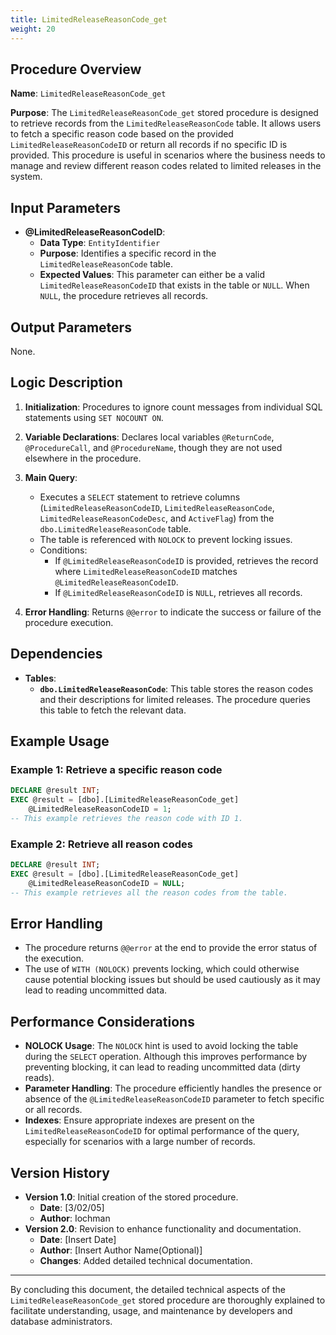 ```yaml
---
title: LimitedReleaseReasonCode_get
weight: 20
---
```


## Procedure Overview

**Name**: `LimitedReleaseReasonCode_get`

**Purpose**: The `LimitedReleaseReasonCode_get` stored procedure is designed to retrieve records from the `LimitedReleaseReasonCode` table. It allows users to fetch a specific reason code based on the provided `LimitedReleaseReasonCodeID` or return all records if no specific ID is provided. This procedure is useful in scenarios where the business needs to manage and review different reason codes related to limited releases in the system.

## Input Parameters

- **@LimitedReleaseReasonCodeID**: 
  - **Data Type**: `EntityIdentifier`
  - **Purpose**: Identifies a specific record in the `LimitedReleaseReasonCode` table.
  - **Expected Values**: This parameter can either be a valid `LimitedReleaseReasonCodeID` that exists in the table or `NULL`. When `NULL`, the procedure retrieves all records.

## Output Parameters

None.

## Logic Description

1. **Initialization**: Procedures to ignore count messages from individual SQL statements using `SET NOCOUNT ON`.
  
2. **Variable Declarations**: Declares local variables `@ReturnCode`, `@ProcedureCall`, and `@ProcedureName`, though they are not used elsewhere in the procedure.

3. **Main Query**: 
   - Executes a `SELECT` statement to retrieve columns (`LimitedReleaseReasonCodeID`, `LimitedReleaseReasonCode`, `LimitedReleaseReasonCodeDesc`, and `ActiveFlag`) from the `dbo.LimitedReleaseReasonCode` table.
   - The table is referenced with `NOLOCK` to prevent locking issues.
   - Conditions:
     - If `@LimitedReleaseReasonCodeID` is provided, retrieves the record where `LimitedReleaseReasonCodeID` matches `@LimitedReleaseReasonCodeID`.
     - If `@LimitedReleaseReasonCodeID` is `NULL`, retrieves all records.

4. **Error Handling**: Returns `@@error` to indicate the success or failure of the procedure execution.

## Dependencies

- **Tables**:
  - **`dbo.LimitedReleaseReasonCode`**: This table stores the reason codes and their descriptions for limited releases. The procedure queries this table to fetch the relevant data.

## Example Usage

### Example 1: Retrieve a specific reason code
```sql
DECLARE @result INT;
EXEC @result = [dbo].[LimitedReleaseReasonCode_get]
    @LimitedReleaseReasonCodeID = 1;
-- This example retrieves the reason code with ID 1.
```

### Example 2: Retrieve all reason codes
```sql
DECLARE @result INT;
EXEC @result = [dbo].[LimitedReleaseReasonCode_get]
    @LimitedReleaseReasonCodeID = NULL;
-- This example retrieves all the reason codes from the table.
```

## Error Handling

- The procedure returns `@@error` at the end to provide the error status of the execution.
- The use of `WITH (NOLOCK)` prevents locking, which could otherwise cause potential blocking issues but should be used cautiously as it may lead to reading uncommitted data.

## Performance Considerations

- **NOLOCK Usage**: The `NOLOCK` hint is used to avoid locking the table during the `SELECT` operation. Although this improves performance by preventing blocking, it can lead to reading uncommitted data (dirty reads).
- **Parameter Handling**: The procedure efficiently handles the presence or absence of the `@LimitedReleaseReasonCodeID` parameter to fetch specific or all records.
- **Indexes**: Ensure appropriate indexes are present on the `LimitedReleaseReasonCodeID` for optimal performance of the query, especially for scenarios with a large number of records.

## Version History

- **Version 1.0**: Initial creation of the stored procedure.
  - **Date**: [3/02/05]
  - **Author**: Iochman
- **Version 2.0**: Revision to enhance functionality and documentation.
  - **Date**: [Insert Date]
  - **Author**: [Insert Author Name(Optional)]
  - **Changes**: Added detailed technical documentation.

---

By concluding this document, the detailed technical aspects of the `LimitedReleaseReasonCode_get` stored procedure are thoroughly explained to facilitate understanding, usage, and maintenance by developers and database administrators.
